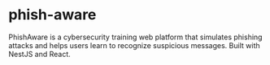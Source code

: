 # phish-aware
PhishAware is a cybersecurity training web platform that simulates phishing attacks and helps users learn to recognize suspicious messages. Built with NestJS and React.
